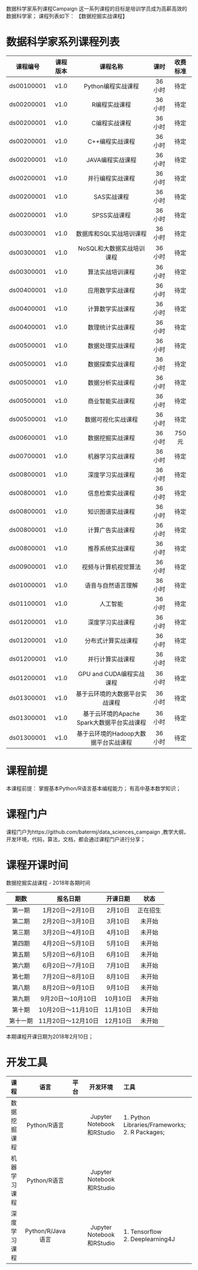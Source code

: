 数据科学家系列课程Campaign
这一系列课程的目标是培训学员成为高薪高效的数据科学家； 课程列表如下：
【数据挖掘实战课程】

# 数据科学家系列课程列表
| 课程编号 | 课程版本 | 课程名称 | 课时 | 收费标准 |
| :---: | :---: | :---: | :---: | :---: | 
| ds00100001 | v1.0 | Python编程实战课程 | 36小时 | 待定 |
| ds00200001 | v1.0 | R编程实战课程 | 36小时 | 待定 |
| ds00200001 | v1.0 | C编程实战课程 | 36小时 | 待定 |
| ds00200001 | v1.0 | C++编程实战课程 | 36小时 | 待定 |
| ds00200001 | v1.0 | JAVA编程实战课程 | 36小时 | 待定 |
| ds00200001 | v1.0 | 并行编程实战课程 | 36小时 | 待定 |
| ds00200001 | v1.0 | SAS实战课程 | 36小时 | 待定 |
| ds00200001 | v1.0 | SPSS实战课程 | 36小时 | 待定 |
| ds00300001 | v1.0 | 数据库和SQL实战培训课程 | 36小时 | 待定 |
| ds00300001 | v1.0 | NoSQL和大数据实战培训课程 | 36小时 | 待定 |
| ds00300001 | v1.0 | 算法实战培训课程 | 36小时 | 待定 |
| ds00400001 | v1.0 | 应用数学实战课程 | 36小时 | 待定 |
| ds00400001 | v1.0 | 计算数学实战课程 | 36小时 | 待定 |
| ds00400001 | v1.0 | 数理统计实战课程 | 36小时 | 待定 |
| ds00500001 | v1.0 | 数据处理实战课程 | 36小时 | 待定 |
| ds00500001 | v1.0 | 数据探索实战课程 | 36小时 | 待定 |
| ds00500001 | v1.0 | 数据分析实战课程 | 36小时 | 待定 |
| ds00500001 | v1.0 | 商业智能实战课程 | 36小时 | 待定 |
| ds00500001 | v1.0 | 数据可视化实战课程 | 36小时 | 待定 |
| ds00600001 | v1.0 | 数据挖掘实战课程 | 36小时 | 750元 |
| ds00700001 | v1.0 | 机器学习实战课程 | 36小时 | 待定 |
| ds00800001 | v1.0 | 深度学习实战课程 | 36小时 | 待定 |
| ds00800001 | v1.0 | 信息检索实战课程 | 36小时 | 待定 |
| ds00800001 | v1.0 | 知识图谱实战课程 | 36小时 | 待定 |
| ds00800001 | v1.0 | 计算广告实战课程 | 36小时 | 待定 |
| ds00800001 | v1.0 | 推荐系统实战课程 | 36小时 | 待定 |
| ds00900001 | v1.0 | 视频与计算机视觉算法 | 36小时 | 待定 |
| ds01000001 | v1.0 | 语音与自然语言理解 | 36小时 | 待定 |
| ds01100001 | v1.0 | 人工智能 | 36小时 | 待定 |
| ds01200001 | v1.0 | 深度学习实战课程 | 36小时 | 待定 |
| ds01200001 | v1.0 | 分布式计算实战课程 | 36小时 | 待定 |
| ds01200001 | v1.0 | 并行计算实战课程 | 36小时 | 待定 |
| ds01200001 | v1.0 | GPU and CUDA编程实战课程 | 36小时 | 待定 |
| ds01300001 | v1.0 | 基于云环境的大数据平台实战课程 | 36小时 | 待定 |
| ds01300001 | v1.0 | 基于云环境的Apache Spark大数据平台实战课程 | 36小时 | 待定 |
| ds01300001 | v1.0 | 基于云环境的Hadoop大数据平台实战课程 | 36小时 | 待定 |

# 课程前提
本课程前提：
掌握基本Python/R语言基本编程能力；
有高中基本数学知识；

# 课程门户
课程门户为https://github.com/batermj/data_sciences_campaign ,教学大纲，开发环境，代码，算法，文档，都会通过课程门户进行分享；

# 课程开课时间
数据挖掘实战课程 - 2018年各期时间

| 期数 | 报名日期 | 开课日期 | 状态 |
| :---: | :---: | :---: | :---: |
| 第一期| 1月20日～2月10日 | 2月10日 | 正在招生 |
| 第二期 | 2月20日～3月10日 | 3月10日 | 未开始 |
| 第三期 | 3月20日～4月10日 | 4月10日 | 未开始 |
| 第四期 | 4月20日～5月10日 | 5月10日 | 未开始 |
| 第五期 | 5月20日～6月10日 | 6月10日 | 未开始 |
| 第六期 | 6月20日～7月10日 | 7月10日 | 未开始 |
| 第七期 | 7月20日～8月10日 | 8月10日 | 未开始 |
| 第八期 | 8月20日～9月10日 | 9月10日 | 未开始 |
| 第九期 | 9月20日～10月10日 | 10月10日 | 未开始 |
| 第十期 | 10月20日～11月10日 | 11月10日 | 未开始 |
| 第十一期 | 11月20日～12月10日 | 12月10日 | 未开始 |

本期课程开课日期为2018年2月10日；

# 开发工具

| 课程 | 语言 | 平台 | 开发环境 | 工具 |
| :---: | :---: | :---: | :---: | :--- |
| 数据挖掘课程| Python/R语言 |  | Jupyter Notebook和RStudio | 1. Python Libraries/Frameworks;</br> 2. R Packages;|
| 机器学习课程| Python/R语言 |  | Jupyter Notebook和RStudio | |
| 深度学习课程| Python/R/Java语言 |  | Jupyter Notebook和RStudio | 1. Tensorflow</br> 2. Deeplearning4J |

